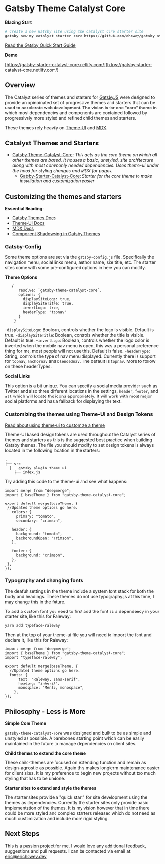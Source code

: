# Gatsby Theme Catalyst Core

**Blazing Start**
```sh
# create a new Gatsby site using the catalyst core starter site
gatsby new my-catalyst-starter-core https://github.com/ehowey/gatsby-starter-catalyst-core
```
[Read the Gatsby Quick Start Guide](https://www.gatsbyjs.org/docs/quick-start)

**Demo**

[https://gatsby-starter-catalyst-core.netlify.com/](https://gatsby-starter-catalyst-core.netlify.com/)

## Overview

The Catalyst series of themes and starters for [GatsbyJS](https://www.gatsbyjs.org/) were designed to provide an opinoinated set of progressive themes and starters that can be used to accelerate web development. The vision is for one "core" theme in which most dependencies and components are contained followed by progressively more styled and refined child themes and starters. 

These themes rely heavily on [Theme-UI](https://theme-ui.com/) and [MDX](https://mdxjs.com/getting-started/gatsby/). 

## Catalyst Themes and Starters

* [Gatsby-Theme-Catalyst-Core](https://github.com/ehowey/gatsby-theme-catalyst-core): *This acts as the core theme on which all other themes are based. It houses a basic, unstyled, site architecture along with most commonly needed dependencies. Uses theme-ui under the hood for styling changes and MDX for pages.*
  * [Gatsby-Starter-Catalyst-Core](https://github.com/ehowey/gatsby-starter-catalyst-core): *Starter for the core theme to make installation and customization easier*

## Customizing the themes and starters

**Essential Reading**:

* [Gatsby Themes Docs](https://www.gatsbyjs.org/docs/themes/)
* [Theme-UI Docs](https://theme-ui.com/)
* [MDX Docs](https://mdxjs.com/)
* [Component Shadowsing in Gatsby Themes](https://www.gatsbyjs.org/blog/2019-04-29-component-shadowing/)

### Gatsby-Config

Some theme options are set via the `gatsby-config.js` file. Specifically the navigation menu, social links menu, author name, site title, etc. The starter sites come with some pre-configured options in here you can modify.

**Theme Options**

```
   {
      resolve: `gatsby-theme-catalyst-core`,
      options: {
        displaySiteLogo: true,
        displaySiteTitle: true,
        invertLogo: true,
        headerType: "topnav"
      }
    }
 ```
 -`displaySiteLogo`: Boolean, controls whether the logo is visible. Default is true.
 -`displaySiteTitle`: Boolean, controls whether the title is visible. Default is true.
 -`invertLogo`: Boolean, controls whether the logo color is inverted when the mobile nav menu is open, this was a personal preference thing for me, most people will not use this. Default is false.
 -`headerType`: String, controls the type of nav menu displayed. Currently there is support for `topnav`, `anchornav` and `blendednav`.  The default is `topnav`.  More to follow on these headerTypes.

**Social Links** 

This option is a bit unique. You can specify a social media provider such as Twitter and also three different locations in the settings, `header`, `footer`, and `all` which will locate the icons appropriately.  It will work with most major social platforms and has a fallback for displaying the text.

### Customizing the themes using Theme-UI and Design Tokens

[Read about using theme-ui to customize a theme](https://www.gatsbyjs.org/blog/2019-07-03-customizing-styles-in-gatsby-themes-with-theme-ui/)

Theme-UI based design tokens are used throughout the Catalyst series of themes and starters as this is the suggested best practice when building Gatsby themes. The file you should modify to set design tokens is always located in the following location in the starters:

    .
    ├── src
      ├── gatsby-plugin-theme-ui
        ├── index.js
        
 Try adding this code to the theme-ui and see what happens:
 
 ```
import merge from "deepmerge";
import { baseTheme } from "gatsby-theme-catalyst-core";

export default merge(baseTheme, {
  //Updated theme options go here.
    colors: {
      primary: "tomato",
      secondary: "crimson",

    header: {
      background: "tomato",
      backgroundOpen: "crimson",
    },

    footer: {
      background: "crimson",
    },
  },
});
```

### Typography and changing fonts

The deafult settings in the theme include a system font stack for both the body and headings. These themes do not use typography.js at this time, I may change this in the future.

To add a custom font you need to first add the font as a dependency in your starter site, like this for Raleway:

`yarn add typeface-raleway`

Then at the top of your theme-ui file you will need to import the font and declare it, like this for Raleway:

```
import merge from "deepmerge";
import { baseTheme } from "gatsby-theme-catalyst-core";
import "typeface-raleway";

export default merge(baseTheme, {
  //Updated theme options go here.
  fonts: {
      text: "Raleway, sans-serif",
      heading: "inherit",
      monospace: "Menlo, monospace",
    },
});
```
          
## Philosophy - Less is More

**Simple Core Theme**

`gatsby-theme-catalyst-core` was designed and built to be as simple and unstyled as possible. A barebones starting point which can be easily maintained in the future to manage dependencies on client sites.

**Child themes to extend the core theme**

These child-themes are focused on extending function and remain as design-agnostic as possible. Again this makes longterm maintenance easier for client sites. It is my preference to begin new projects without too much styling that has to be undone.

**Starter sites to extend and style the themes**

The starter sites provide a "quick start" for site development using the themes as dependencies. Currently the starter sites only provide basic implementation of the themes. It is my vision however that in time there could be more styled and complex starters released which do not need as much customization and include more rigid styling. 

## Next Steps

This is a passion project for me.  I would love any additional feedback, suggestions and pull requests.  I can be contacted via email at: <eric@erichowey.dev>
